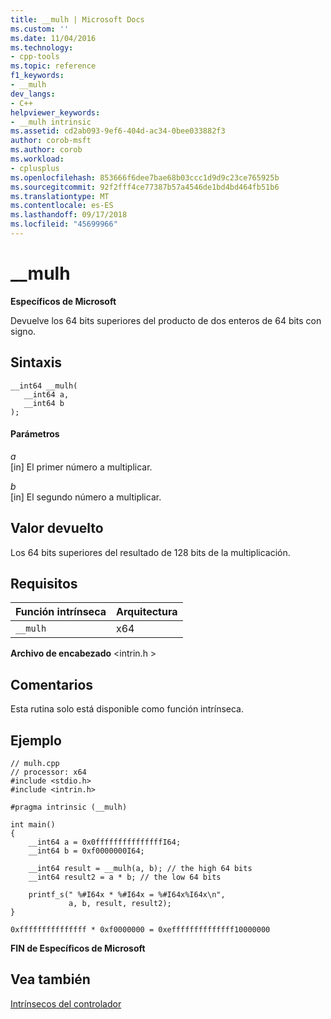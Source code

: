```yaml
---
title: __mulh | Microsoft Docs
ms.custom: ''
ms.date: 11/04/2016
ms.technology:
- cpp-tools
ms.topic: reference
f1_keywords:
- __mulh
dev_langs:
- C++
helpviewer_keywords:
- __mulh intrinsic
ms.assetid: cd2ab093-9ef6-404d-ac34-0bee033882f3
author: corob-msft
ms.author: corob
ms.workload:
- cplusplus
ms.openlocfilehash: 853666f6dee7bae68b03ccc1d9d9c23ce765925b
ms.sourcegitcommit: 92f2fff4ce77387b57a4546de1bd4bd464fb51b6
ms.translationtype: MT
ms.contentlocale: es-ES
ms.lasthandoff: 09/17/2018
ms.locfileid: "45699966"
---
```

# <a name="mulh"></a>__mulh
**Específicos de Microsoft**  
  
 Devuelve los 64 bits superiores del producto de dos enteros de 64 bits con signo.  
  
## <a name="syntax"></a>Sintaxis  
  
```  
__int64 __mulh(   
   __int64 a,   
   __int64 b   
);  
```  
  
#### <a name="parameters"></a>Parámetros  
*a*<br/>
[in] El primer número a multiplicar.  
  
*b*<br/>
[in] El segundo número a multiplicar.  
  
## <a name="return-value"></a>Valor devuelto  
 Los 64 bits superiores del resultado de 128 bits de la multiplicación.  
  
## <a name="requirements"></a>Requisitos  
  
|Función intrínseca|Arquitectura|  
|---------------|------------------|  
|`__mulh`|x64|  
  
 **Archivo de encabezado** \<intrin.h >  
  
## <a name="remarks"></a>Comentarios  
 Esta rutina solo está disponible como función intrínseca.  
  
## <a name="example"></a>Ejemplo  
  
```  
// mulh.cpp  
// processor: x64  
#include <stdio.h>  
#include <intrin.h>  
  
#pragma intrinsic (__mulh)  
  
int main()  
{  
    __int64 a = 0x0fffffffffffffffI64;  
    __int64 b = 0xf0000000I64;  
  
    __int64 result = __mulh(a, b); // the high 64 bits  
    __int64 result2 = a * b; // the low 64 bits  
  
    printf_s(" %#I64x * %#I64x = %#I64x%I64x\n",  
             a, b, result, result2);  
}  
```  
  
```Output  
0xfffffffffffffff * 0xf0000000 = 0xeffffffffffffff10000000  
```  
  
**FIN de Específicos de Microsoft**  
  
## <a name="see-also"></a>Vea también  
 [Intrínsecos del controlador](../intrinsics/compiler-intrinsics.md)